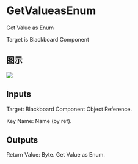 # GetValueasEnum

Get Value as Enum

Target is Blackboard Component

## 图示

![]($-20221218-17455224.png)

## Inputs

Target: Blackboard Component Object Reference.

Key Name: Name (by ref).  

## Outputs

Return Value: Byte. Get Value as Enum.


